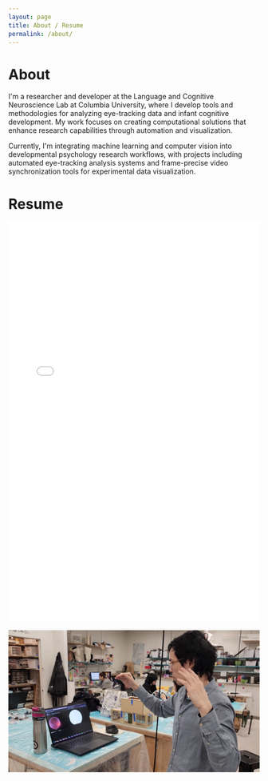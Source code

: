 ```yaml
---
layout: page
title: About / Resume
permalink: /about/
---
```


# About

I'm a researcher and developer at the Language and Cognitive Neuroscience Lab at Columbia University, where I develop tools and methodologies for analyzing eye-tracking data and infant cognitive development. My work focuses on creating computational solutions that enhance research capabilities through automation and visualization.

Currently, I'm integrating machine learning and computer vision into developmental psychology research workflows, with projects including automated eye-tracking analysis systems and frame-precise video synchronization tools for experimental data visualization.

# Resume

<iframe src="/media/gushiken-cv.pdf" width="100%" height="800px" frameborder="0" scrolling="yes"></iframe>

![Self Image](/media/self01.png)

<!-- # YouTube Liked videos (live update) -->

<!-- <script src="https://static.elfsight.com/platform/platform.js" data-use-service-core defer></script>
<div class="elfsight-app-7a81e420-1b37-41c0-bb81-6f1da0b945a4" data-elfsight-app-lazy></div> -->

